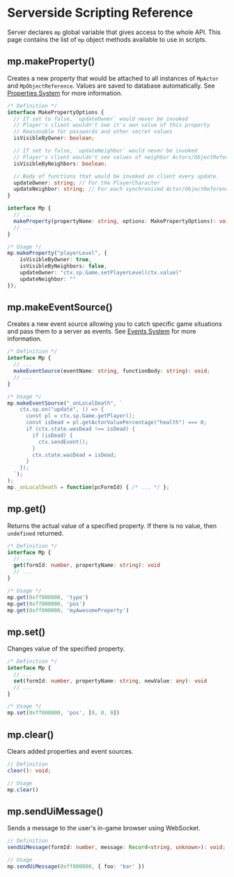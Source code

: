 # Serverside Scripting Reference

Server declares `mp` global variable that gives access to the whole API.
This page contains the list of `mp` object methods available to use in scripts.

## mp.makeProperty()

Creates a new property that would be attached to all instances of `MpActor` and `MpObjectReference`. Values are saved to database automatically. See [Properties System](docs_properties_system.md) for more information.

```typescript
/* Definition */
interface MakePropertyOptions {
  // If set to false, `updateOwner` would never be invoked
  // Player's client wouldn't see it's own value of this property
  // Reasonable for passwords and other secret values
  isVisibleByOwner: boolean;

  // If set to false, `updateNeighbor` would never be invoked
  // Player's client wouldn't see values of neighbor Actors/ObjectReferences
  isVisibleByNeighbors: boolean;

  // Body of functions that would be invoked on client every update.
  updateOwner: string; // For the PlayerCharacter
  updateNeighbor: string; // For each synchronized Actor/ObjectReference
}

interface Mp {
  // ...
  makeProperty(propertyName: string, options: MakePropertyOptions): void;
  // ...
}

/* Usage */
mp.makeProperty("playerLevel", {
    isVisibleByOwner: true,
    isVisibleByNeighbors: false,
    updateOwner: "ctx.sp.Game.setPlayerLevel(ctx.value)"
    updateNeighbor: ""
});
```

## mp.makeEventSource()

Creates a new event source allowing you to catch specific game situations and pass them to a server as events. See [Events System](docs_events_system.md) for more information.

```typescript
/* Definition */
interface Mp {
  // ...
  makeEventSource(eventName: string, functionBody: string): void;
  // ...
}

/* Usage */
mp.makeEventSource("_onLocalDeath", `
    ctx.sp.on("update", () => {
      const pl = ctx.sp.Game.getPlayer();
      const isDead = pl.getActorValuePercentage("health") === 0;
      if (ctx.state.wasDead !== isDead) {
        if (isDead) {
          ctx.sendEvent();
        }
        ctx.state.wasDead = isDead;
      }
    });
  `);
);
mp._onLocalDeath = function(pcFormId) { /* ... */ };
```

## mp.get()

Returns the actual value of a specified property. If there is no value, then `undefined` returned.

```typescript
/* Definition */
interface Mp {
  // ...
  get(formId: number, propertyName: string): void
  // ...
}

/* Usage */
mp.get(0xff000000, 'type')
mp.get(0xff000000, 'pos')
mp.get(0xff000000, 'myAwesomeProperty')
```

## mp.set()

Changes value of the specified property.

```typescript
/* Definition */
interface Mp {
  // ...
  set(formId: number, propertyName: string, newValue: any): void
  // ...
}

/* Usage */
mp.set(0xff000000, 'pos', [0, 0, 0])
```

## mp.clear()

Clears added properties and event sources.

```typescript
// Definition
clear(): void;
```

```typescript
// Usage
mp.clear()
```

## mp.sendUiMessage()

Sends a message to the user's in-game browser using WebSocket.

```typescript
// Definition
sendUiMessage(formId: number, message: Record<string, unknown>): void;
```

```typescript
// Usage
mp.sendUiMessage(0xff000000, { foo: 'bar' })
```
